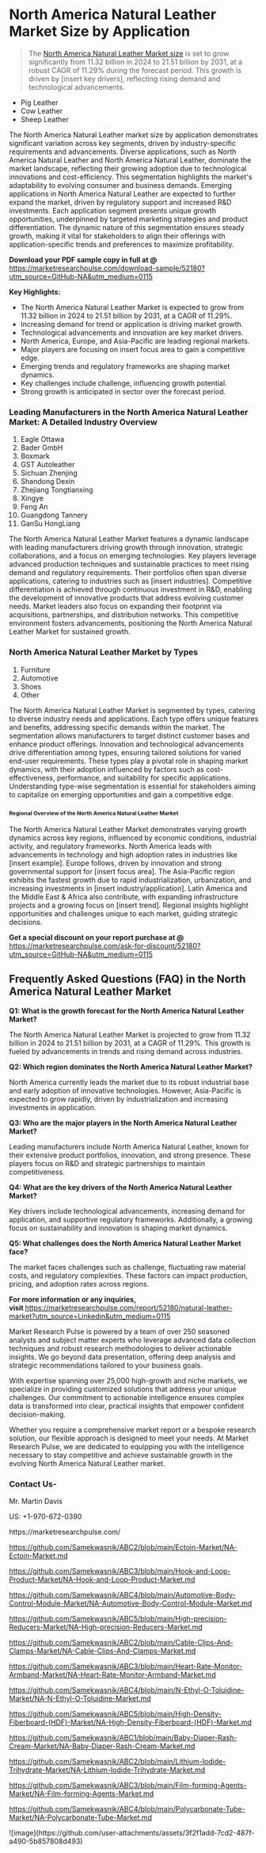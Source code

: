 <h1>North America Natural Leather Market&nbsp;Size by Application</h1><blockquote><p>The <a href="https://marketresearchpulse.com/download-sample/52180?utm_source=GitHub-NA&amp;utm_medium=0115">North America Natural Leather Market size</a> is set to grow significantly from 11.32 billion in 2024 to 21.51 billion by 2031, at a robust CAGR of 11.29% during the forecast period. This growth is driven by [insert key drivers], reflecting rising demand and technological advancements.</p></blockquote><ul><li>Pig Leather<li> Cow Leather<li> Sheep Leather</li></ul><p>The North America Natural Leather market size by application demonstrates significant variation across key segments, driven by industry-specific requirements and advancements. Diverse applications, such as North America Natural Leather and North America Natural Leather, dominate the market landscape, reflecting their growing adoption due to technological innovations and cost-efficiency. This segmentation highlights the market's adaptability to evolving consumer and business demands. Emerging applications in North America Natural Leather are expected to further expand the market, driven by regulatory support and increased R&D investments. Each application segment presents unique growth opportunities, underpinned by targeted marketing strategies and product differentiation. The dynamic nature of this segmentation ensures steady growth, making it vital for stakeholders to align their offerings with application-specific trends and preferences to maximize profitability.</p><p><strong>Download your PDF sample copy in full at @ </strong><a href="https://marketresearchpulse.com/download-sample/52180?utm_source=GitHub-NA&amp;utm_medium=0115">https://marketresearchpulse.com/download-sample/52180?utm_source=GitHub-NA&amp;utm_medium=0115</a></p><p><strong>Key Highlights: </strong></p><ul><li>The North America Natural Leather Market is expected to grow from 11.32 billion in 2024 to 21.51 billion by 2031, at a CAGR of 11.29%.</li><li>Increasing demand for trend or application is driving market growth.</li><li>Technological advancements and innovation are key market drivers.</li><li>North America, Europe, and Asia-Pacific are leading regional markets.</li><li>Major players are focusing on insert focus area to gain a competitive edge.</li><li>Emerging trends and regulatory frameworks are shaping market dynamics.</li><li>Key challenges include challenge, influencing growth potential.</li><li>Strong growth is anticipated in sector over the forecast period.</li></ul><h3>Leading Manufacturers in the North America Natural Leather Market: A Detailed Industry Overview</h3><ol><li>Eagle Ottawa</li><li>Bader GmbH</li><li>Boxmark</li><li>GST Autoleather</li><li>Sichuan Zhenjing</li><li>Shandong Dexin</li><li>Zhejiang Tongtianxing</li><li>Xingye</li><li>Feng An</li><li>Guangdong Tannery</li><li>GanSu HongLiang</li></ol><div class="flex max-w-full flex-col flex-grow"><div class="min-h-8 text-message flex w-full flex-col items-end gap-2 whitespace-normal break-words [.text-message+&amp;]:mt-5" dir="auto" data-message-author-role="assistant" data-message-id="fd8432e4-4910-450d-b182-61b7bfb0a01f" data-message-model-slug="gpt-4o"><div class="flex w-full flex-col gap-1 empty:hidden first:pt-[3px]"><div class="markdown prose w-full break-words dark:prose-invert light"><p>The North America Natural Leather Market features a dynamic landscape with leading manufacturers driving growth through innovation, strategic collaborations, and a focus on emerging technologies. Key players leverage advanced production techniques and sustainable practices to meet rising demand and regulatory requirements. Their portfolios often span diverse applications, catering to industries such as [insert industries]. Competitive differentiation is achieved through continuous investment in R&amp;D, enabling the development of innovative products that address evolving customer needs. Market leaders also focus on expanding their footprint via acquisitions, partnerships, and distribution networks. This competitive environment fosters advancements, positioning the North America Natural Leather Market for sustained growth.</p></div></div></div></div><h3>North America Natural Leather Market by Types</h3><ol><li>Furniture<li> Automotive<li> Shoes<li> Other</li></ol><div class="flex max-w-full flex-col flex-grow"><div class="min-h-8 text-message flex w-full flex-col items-end gap-2 whitespace-normal break-words [.text-message+&amp;]:mt-5" dir="auto" data-message-author-role="assistant" data-message-id="084470be-0bb7-4664-bddf-5156b4f41249" data-message-model-slug="gpt-4o-mini"><div class="flex w-full flex-col gap-1 empty:hidden first:pt-[3px]"><div class="markdown prose w-full break-words dark:prose-invert light"><p>The North America Natural Leather Market is segmented by types, catering to diverse industry needs and applications. Each type offers unique features and benefits, addressing specific demands within the market. The segmentation allows manufacturers to target distinct customer bases and enhance product offerings. Innovation and technological advancements drive differentiation among types, ensuring tailored solutions for varied end-user requirements. These types play a pivotal role in shaping market dynamics, with their adoption influenced by factors such as cost-effectiveness, performance, and suitability for specific applications. Understanding type-wise segmentation is essential for stakeholders aiming to capitalize on emerging opportunities and gain a competitive edge.</p></div></div></div></div><h3><span style="font-size: 11px;">Regional Overview of the North America Natural Leather Market</span></h3><div class="flex max-w-full flex-col flex-grow"><div class="min-h-8 text-message flex w-full flex-col items-end gap-2 whitespace-normal break-words [.text-message+&amp;]:mt-5" dir="auto" data-message-author-role="assistant" data-message-id="e9038762-ce64-4e30-91c9-9bd413514231" data-message-model-slug="gpt-4o-mini"><div class="flex w-full flex-col gap-1 empty:hidden first:pt-[3px]"><div class="markdown prose w-full break-words dark:prose-invert light"><p>The North America Natural Leather Market demonstrates varying growth dynamics across key regions, influenced by economic conditions, industrial activity, and regulatory frameworks. North America leads with advancements in technology and high adoption rates in industries like [insert example]. Europe follows, driven by innovation and strong governmental support for [insert focus area]. The Asia-Pacific region exhibits the fastest growth due to rapid industrialization, urbanization, and increasing investments in [insert industry/application]. Latin America and the Middle East &amp; Africa also contribute, with expanding infrastructure projects and a growing focus on [insert trend]. Regional insights highlight opportunities and challenges unique to each market, guiding strategic decisions.</p></div></div></div></div><p><strong>Get a special discount on your report purchase at @ </strong><a href="https://marketresearchpulse.com/ask-for-discount/52180?utm_source=GitHub-NA&amp;utm_medium=0115">https://marketresearchpulse.com/ask-for-discount/52180?utm_source=GitHub-NA&amp;utm_medium=0115</a></p><h2>Frequently Asked Questions (FAQ) in the North America Natural Leather Market</h2><p><strong>Q1: What is the growth forecast for the North America Natural Leather Market?</strong></p><p>The North America Natural Leather Market is projected to grow from 11.32 billion in 2024 to 21.51 billion by 2031, at a CAGR of 11.29%. This growth is fueled by advancements in trends and rising demand across industries.</p><p><strong>Q2: Which region dominates the North America Natural Leather Market?</strong></p><p>North America currently leads the market due to its robust industrial base and early adoption of innovative technologies. However, Asia-Pacific is expected to grow rapidly, driven by industrialization and increasing investments in application.</p><p><strong>Q3: Who are the major players in the North America Natural Leather Market?</strong></p><p>Leading manufacturers include North America Natural Leather, known for their extensive product portfolios, innovation, and strong presence. These players focus on R&amp;D and strategic partnerships to maintain competitiveness.</p><p><strong>Q4: What are the key drivers of the North America Natural Leather Market?</strong></p><p>Key drivers include technological advancements, increasing demand for application, and supportive regulatory frameworks. Additionally, a growing focus on sustainability and innovation is shaping market dynamics.</p><p><strong>Q5: What challenges does the North America Natural Leather Market face?</strong></p><p>The market faces challenges such as challenge, fluctuating raw material costs, and regulatory complexities. These factors can impact production, pricing, and adoption rates across regions.</p><p><strong>For more information or any inquiries, visit&nbsp;</strong><a href="https://marketresearchpulse.com/report/52180/natural-leather-market?utm_source=Linkedin&utm_medium=0115">https://marketresearchpulse.com/report/52180/natural-leather-market?utm_source=Linkedin&utm_medium=0115</a></p><p>Market Research Pulse is powered by a team of over 250 seasoned analysts and subject matter experts who leverage advanced data collection techniques and robust research methodologies to deliver actionable insights. We go beyond data presentation, offering deep analysis and strategic recommendations tailored to your business goals.</p><p>With expertise spanning over 25,000 high-growth and niche markets, we specialize in providing customized solutions that address your unique challenges. Our commitment to actionable intelligence ensures complex data is transformed into clear, practical insights that empower confident decision-making.</p><p>Whether you require a comprehensive market report or a bespoke research solution, our flexible approach is designed to meet your needs. At Market Research Pulse, we are dedicated to equipping you with the intelligence necessary to stay competitive and achieve sustainable growth in the evolving North America Natural Leather market.</p><h3><strong>Contact Us-</strong></h3><p>Mr. Martin Davis</p><p>US: +1-970-672-0390</p><p>https://marketresearchpulse.com/</p><p><a href="https://github.com/Samekwasnik/ABC2/blob/main/Ectoin-Market/NA-Ectoin-Market.md">https://github.com/Samekwasnik/ABC2/blob/main/Ectoin-Market/NA-Ectoin-Market.md</a></p><p><a href="https://github.com/Samekwasnik/ABC3/blob/main/Hook-and-Loop-Product-Market/NA-Hook-and-Loop-Product-Market.md">https://github.com/Samekwasnik/ABC3/blob/main/Hook-and-Loop-Product-Market/NA-Hook-and-Loop-Product-Market.md</a></p><p><a href="https://github.com/Samekwasnik/ABC4/blob/main/Automotive-Body-Control-Module-Market/NA-Automotive-Body-Control-Module-Market.md">https://github.com/Samekwasnik/ABC4/blob/main/Automotive-Body-Control-Module-Market/NA-Automotive-Body-Control-Module-Market.md</a></p><p><a href="https://github.com/Samekwasnik/ABC5/blob/main/High-precision-Reducers-Market/NA-High-precision-Reducers-Market.md">https://github.com/Samekwasnik/ABC5/blob/main/High-precision-Reducers-Market/NA-High-precision-Reducers-Market.md</a></p><p><a href="https://github.com/Samekwasnik/ABC2/blob/main/Cable-Clips-And-Clamps-Market/NA-Cable-Clips-And-Clamps-Market.md">https://github.com/Samekwasnik/ABC2/blob/main/Cable-Clips-And-Clamps-Market/NA-Cable-Clips-And-Clamps-Market.md</a></p><p><a href="https://github.com/Samekwasnik/ABC3/blob/main/Heart-Rate-Monitor-Armband-Market/NA-Heart-Rate-Monitor-Armband-Market.md">https://github.com/Samekwasnik/ABC3/blob/main/Heart-Rate-Monitor-Armband-Market/NA-Heart-Rate-Monitor-Armband-Market.md</a></p><p><a href="https://github.com/Samekwasnik/ABC4/blob/main/N-Ethyl-O-Toluidine-Market/NA-N-Ethyl-O-Toluidine-Market.md">https://github.com/Samekwasnik/ABC4/blob/main/N-Ethyl-O-Toluidine-Market/NA-N-Ethyl-O-Toluidine-Market.md</a></p><p><a href="https://github.com/Samekwasnik/ABC5/blob/main/High-Density-Fiberboard-(HDF)-Market/NA-High-Density-Fiberboard-(HDF)-Market.md">https://github.com/Samekwasnik/ABC5/blob/main/High-Density-Fiberboard-(HDF)-Market/NA-High-Density-Fiberboard-(HDF)-Market.md</a></p><p><a href="https://github.com/Samekwasnik/ABC1/blob/main/Baby-Diaper-Rash-Cream-Market/NA-Baby-Diaper-Rash-Cream-Market.md">https://github.com/Samekwasnik/ABC1/blob/main/Baby-Diaper-Rash-Cream-Market/NA-Baby-Diaper-Rash-Cream-Market.md</a></p><p><a href="https://github.com/Samekwasnik/ABC2/blob/main/Lithium-Iodide-Trihydrate-Market/NA-Lithium-Iodide-Trihydrate-Market.md">https://github.com/Samekwasnik/ABC2/blob/main/Lithium-Iodide-Trihydrate-Market/NA-Lithium-Iodide-Trihydrate-Market.md</a></p><p><a href="https://github.com/Samekwasnik/ABC3/blob/main/Film-forming-Agents-Market/NA-Film-forming-Agents-Market.md">https://github.com/Samekwasnik/ABC3/blob/main/Film-forming-Agents-Market/NA-Film-forming-Agents-Market.md</a></p><p><a href="https://github.com/Samekwasnik/ABC4/blob/main/Polycarbonate-Tube-Market/NA-Polycarbonate-Tube-Market.md">https://github.com/Samekwasnik/ABC4/blob/main/Polycarbonate-Tube-Market/NA-Polycarbonate-Tube-Market.md</a></p>
![image](https://github.com/user-attachments/assets/3f2f1add-7cd2-487f-a490-5b857808d493)
